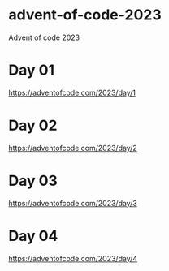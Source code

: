 # advent-of-code-2023
Advent of code 2023

# Day 01

https://adventofcode.com/2023/day/1

# Day 02

https://adventofcode.com/2023/day/2

# Day 03

https://adventofcode.com/2023/day/3

# Day 04

https://adventofcode.com/2023/day/4